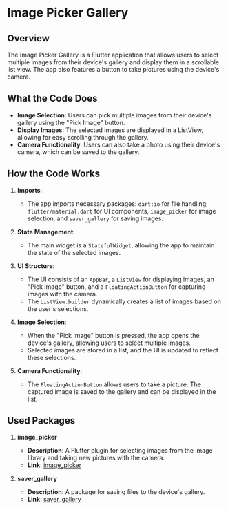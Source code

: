 # Image Picker Gallery

## Overview

The Image Picker Gallery is a Flutter application that allows users to select multiple images from their device's gallery and display them in a scrollable list view. The app also features a button to take pictures using the device's camera.

## What the Code Does

- **Image Selection**: Users can pick multiple images from their device's gallery using the "Pick Image" button.
- **Display Images**: The selected images are displayed in a ListView, allowing for easy scrolling through the gallery.
- **Camera Functionality**: Users can also take a photo using their device's camera, which can be saved to the gallery.

## How the Code Works

1. **Imports**:
   - The app imports necessary packages: `dart:io` for file handling, `flutter/material.dart` for UI components, `image_picker` for image selection, and `saver_gallery` for saving images.

2. **State Management**:
   - The main widget is a `StatefulWidget`, allowing the app to maintain the state of the selected images.

3. **UI Structure**:
   - The UI consists of an `AppBar`, a `ListView` for displaying images, an "Pick Image" button, and a `FloatingActionButton` for capturing images with the camera.
   - The `ListView.builder` dynamically creates a list of images based on the user's selections.

4. **Image Selection**:
   - When the "Pick Image" button is pressed, the app opens the device's gallery, allowing users to select multiple images.
   - Selected images are stored in a list, and the UI is updated to reflect these selections.

5. **Camera Functionality**:
   - The `FloatingActionButton` allows users to take a picture. The captured image is saved to the gallery and can be displayed in the list.

## Used Packages

1. **image_picker**
   - **Description**: A Flutter plugin for selecting images from the image library and taking new pictures with the camera.
   - **Link**: [image_picker](https://pub.dev/packages/image_picker)

2. **saver_gallery**
   - **Description**: A package for saving files to the device's gallery.
   - **Link**: [saver_gallery](https://pub.dev/packages/saver_gallery)
